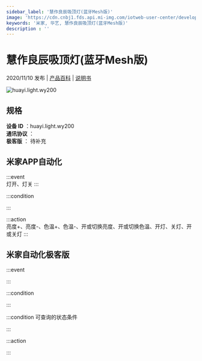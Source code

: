 ```yaml
---
sidebar_label: '慧作良辰吸顶灯(蓝牙Mesh版)'
image: 'https://cdn.cnbj1.fds.api.mi-img.com/iotweb-user-center/developer_1679047724589l7lLP84K.png?GalaxyAccessKeyId=AKVGLQWBOVIRQ3XLEW&Expires=9223372036854775807&Signature=2skAComnUZZbcn823SyejUvCAdk='
keywords: '米家, 华艺, 慧作良辰吸顶灯(蓝牙Mesh版)'
description : ''
---
```

# 慧作良辰吸顶灯(蓝牙Mesh版)

2020/11/10 发布 | [产品百科](https://home.mi.com/webapp/content/baike/product/index.html?model=huayi.light.wy200/) | [说明书](https://home.mi.com/views/introduction.html?model=huayi.light.wy200&region=cn)

![huayi.light.wy200](https://cdn.cnbj1.fds.api.mi-img.com/iotweb-user-center/developer_1679047724589l7lLP84K.png?GalaxyAccessKeyId=AKVGLQWBOVIRQ3XLEW&Expires=9223372036854775807&Signature=2skAComnUZZbcn823SyejUvCAdk=)

## 规格  
> 
**设备 ID** ：huayi.light.wy200  
**通讯协议** ：  
**极客版**  ： 待补充 


## 米家APP自动化  

:::event  
灯开、灯关
:::

:::condition  

:::

:::action   
亮度+、亮度-、色温+、色温-、开或切换亮度、开或切换色温、开灯、关灯、开或关灯
:::

## 米家自动化极客版  

:::event  

:::

:::condition  

:::

:::condition 可查询的状态条件  

:::

:::action  

:::

        
